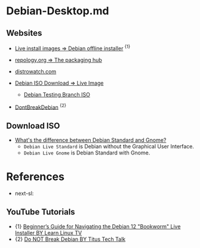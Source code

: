 # Debian-Desktop.md

## Websites

* [Live install images => Debian offline installer](https://www.debian.org/CD/live/) <sup>{1}</sup>
* [repology.org => The packaging hub](https://repology.org/)
* [distrowatch.com](https://distrowatch.com/)

* [Debian ISO Download => Live Image](https://www.debian.org/CD/)
  * [Debian Testing Branch ISO](https://cdimage.debian.org/cdimage/weekly-live-builds/amd64/iso-hybrid/)

* [DontBreakDebian](https://wiki.debian.org/DontBreakDebian) <sup>{2}</sup>

## Download ISO

* [What's the difference between Debian Standard and Gnome?](https://unix.stackexchange.com/questions/87182/whats-the-difference-between-debian-standard-and-gnome)
  * `Debian Live Standard` is Debian without the Graphical User Interface.
  * `Debian Live Gnome` is Debian Standard with Gnome.

# References

* next-sl: 

## YouTube Tutorials
  
* {1} [Beginner’s Guide for Navigating the Debian 12 "Bookworm" Live Installer BY Learn Linux TV](https://www.youtube.com/watch?v=Xd1uFBZbe8w)
* {2} [Do NOT Break Debian BY Titus Tech Talk](https://www.youtube.com/watch?v=d3Ux1pSEKK8)
